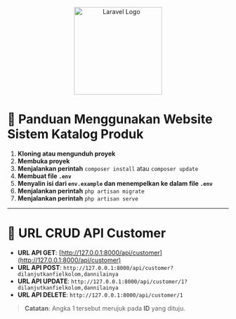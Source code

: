 <p align="center">
    <img src="https://laravel.com/img/logotype.min.svg" alt="Laravel Logo" width="200"/>
</p>

# 🎉 Panduan Menggunakan Website Sistem Katalog Produk

1. **Kloning atau mengunduh proyek**
2. **Membuka proyek**
3. **Menjalankan perintah** `composer install` atau `composer update`
4. **Membuat file `.env`**
5. **Menyalin isi dari `env.example` dan menempelkan ke dalam file `.env`**
6. **Menjalankan perintah** `php artisan migrate`
7. **Menjalankan perintah** `php artisan serve`

---

# 🔗 URL CRUD API Customer

- **URL API GET**: [http://127.0.0.1:8000/api/customer](http://127.0.0.1:8000/api/customer)
- **URL API POST**: `http://127.0.0.1:8000/api/customer?dilanjutkanfielkolom,dannilainya`
- **URL API UPDATE**: `http://127.0.0.1:8000/api/customer/1?dilanjutkanfielkolom,dannilainya`
- **URL API DELETE**: `http://127.0.0.1:8000/api/customer/1`

> **Catatan**: Angka 1 tersebut merujuk pada **ID** yang dituju.
